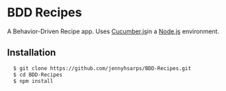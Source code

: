 # BDD Recipes
A Behavior-Driven Recipe app. Uses [Cucumber.js](https://github.com/cucumber/cucumber-js)in a [Node.js](http://nodejs.org/) environment.

## Installation
``` bash
  $ git clone https://github.com/jennyhsarps/BDD-Recipes.git
  $ cd BDD-Recipes
  $ npm install
```